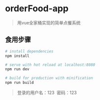 # orderFood-app

> 用vue全家桶实现的简单点餐系统

## 食用步骤

``` bash
# install dependencies
npm install

# serve with hot reload at localhost:8080
npm run dev

# build for production with minification
npm run build
```

> 登录的用户名：123  密码：123

